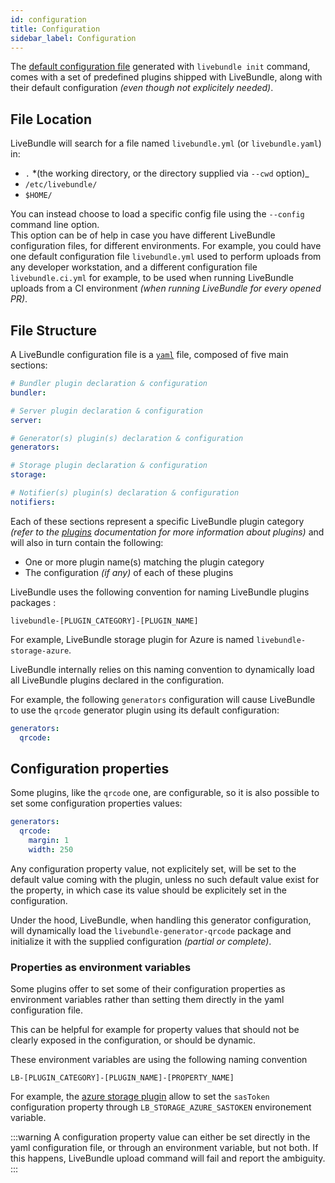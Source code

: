 ```yaml
---
id: configuration
title: Configuration
sidebar_label: Configuration
---
```


The [default configuration file](https://github.com/electrode-io/livebundle/blob/master/packages/livebundle/config/default.yaml) generated with `livebundle init` command, comes with a set of predefined plugins shipped with LiveBundle, along with their default configuration *(even though not explicitely needed)*.

## File Location

LiveBundle will search for a file named `livebundle.yml` (or `livebundle.yaml`) in:

- `.` *(the working directory, or the directory supplied via `--cwd` option)_
- `/etc/livebundle/`
- `$HOME/`

You can instead choose to load a specific config file using the `--config` command line option.<br />
This option can be of help in case you have different LiveBundle configuration files, for different environments. For example, you could have one default configuration file `livebundle.yml` used to perform uploads from any developer workstation, and a different configuration file `livebundle.ci.yml` for example, to be used when running LiveBundle uploads from a CI environment *(when running LiveBundle for every opened PR)*.

## File Structure

A LiveBundle configuration file is a [`yaml`][1] file, composed of five main sections:

```yaml
# Bundler plugin declaration & configuration
bundler:

# Server plugin declaration & configuration
server:

# Generator(s) plugin(s) declaration & configuration
generators:

# Storage plugin declaration & configuration
storage:

# Notifier(s) plugin(s) declaration & configuration
notifiers:
```

Each of these sections represent a specific LiveBundle plugin category *(refer to the [plugins](./plugins.md) documentation for more information about plugins)* and will also in turn contain the following:

- One or more plugin name(s) matching the plugin category
- The configuration *(if any)* of each of these plugins

LiveBundle uses the following convention for naming LiveBundle plugins packages :

`livebundle-[PLUGIN_CATEGORY]-[PLUGIN_NAME]`

For example, LiveBundle storage plugin for Azure is named `livebundle-storage-azure`.

LiveBundle internally relies on this naming convention to dynamically load all LiveBundle plugins declared in the configuration.

For example, the following `generators` configuration will cause LiveBundle to use the `qrcode` generator plugin using its default configuration:

```yaml
generators:
  qrcode:
```

## Configuration properties

Some plugins, like the `qrcode` one, are configurable, so it is also possible to set some configuration properties values:

```yaml
generators:
  qrcode:
    margin: 1
    width: 250
```

Any configuration property value, not explicitely set, will be set to the default value coming with the plugin, unless no such default value exist for the property, in which case its value should be explicitely set in the configuration.

Under the hood, LiveBundle, when handling this generator configuration, will dynamically load the `livebundle-generator-qrcode` package and initialize it with the supplied configuration *(partial or complete)*.

### Properties as environment variables

Some plugins offer to set some of their configuration properties as environment variables rather than setting them directly in the yaml configuration file.

This can be helpful for example for property values that should not be clearly exposed in the configuration, or should be dynamic.

These environment variables are using the following naming convention

`LB-[PLUGIN_CATEGORY]-[PLUGIN_NAME]-[PROPERTY_NAME]`

For example, the [azure storage plugin][2] allow to set the `sasToken` configuration property through `LB_STORAGE_AZURE_SASTOKEN` environement variable.

:::warning
A configuration property value can either be set directly in the yaml configuration file, or through an environment variable, but not both.
If this happens, LiveBundle upload command will fail and report the ambiguity.
:::

[1]: https://yaml.org/
[2]: https://github.com/electrode-io/livebundle/tree/master/packages/livebundle-storage-azure
